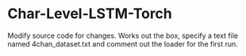 # Char-Level-LSTM-Torch

Modify source code for changes. Works out the box,
specify a text file named 4chan_dataset.txt
and comment out the loader for the first run.
